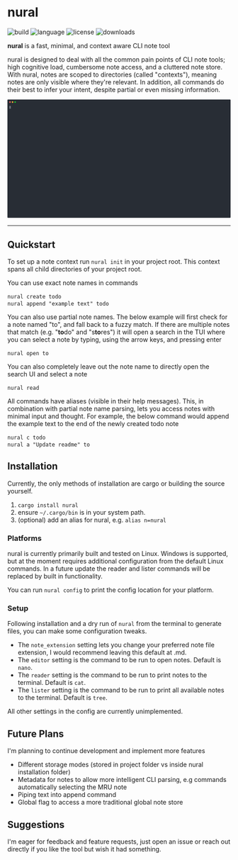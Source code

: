 # nural
![build](https://img.shields.io/crates/v/nural) ![language](https://img.shields.io/badge/language-Rust-orange) ![license](https://img.shields.io/github/license/benj-8229/nural) ![downloads](https://img.shields.io/crates/d/nural)

**nural** is a fast, minimal, and context aware CLI note tool


nural is designed to deal with all the common pain points of CLI note tools; high cognitive load, cumbersome note access, and a cluttered note store.
With nural, notes are scoped to directories (called "contexts"), meaning notes are only visible where they're relevant. In addition, all commands do their best to infer your intent, despite partial or even missing information.

![demo gif](https://raw.githubusercontent.com/benj-8229/nural/6a1574422f22337010a9c1add36fa21f4375867f/repo/demo.svg)

------------

## Quickstart
To set up a note context run `nural init` in your project root. This context spans all child directories of your project root.

You can use exact note names in commands
```
nural create todo
nural append "example text" todo
```

You can also use partial note names. The below example will first check for a note named "to", and fall back to a fuzzy match. If there are multiple notes that match (e.g. "**to**do" and "s**to**res") it will open a search in the TUI where you can select a note by typing, using the arrow keys, and pressing enter
```
nural open to
```

You can also completely leave out the note name to directly open the search UI and select a note
```
nural read
```

All commands have aliases (visible in their help messages). This, in combination with partial note name parsing, lets you access notes with minimal input and thought. For example, the below command would append the example text to the end of the newly created todo note
```
nural c todo
nural a "Update readme" to
```

## Installation
Currently, the only methods of installation are cargo or building the source yourself.

1. `cargo install nural`
2. ensure `~/.cargo/bin` is in your system path.
3. (optional) add an alias for nural, e.g. `alias n=nural`

### Platforms
nural is currently primarily built and tested on Linux. Windows is supported, but at the moment requires additional configuration from the default Linux commands. In a future update the reader and lister commands will be replaced by built in functionality.

You can run `nural config` to print the config location for your platform.

### Setup
Following installation and a dry run of `nural` from the terminal to generate files, you can make some configuration tweaks.

- The `note_extension` setting lets you change your preferred note file extension, I would recommend leaving this default at .md.
- The `editor` setting is the command to be run to open notes. Default is `nano`.
- The `reader` setting is the command to be run to print notes to the terminal. Default is `cat`.
- The `lister` setting is the command to be run to print all available notes to the terminal. Default is `tree`.

All other settings in the config are currently unimplemented.

## Future Plans
I'm planning to continue development and implement more features

- Different storage modes (stored in project folder vs inside nural installation folder)
- Metadata for notes to allow more intelligent CLI parsing, e.g commands automatically selecting the MRU note
- Piping text into append command
- Global flag to access a more traditional global note store


## Suggestions
I'm eager for feedback and feature requests, just open an issue or reach out directly if you like the tool but wish it had something.
